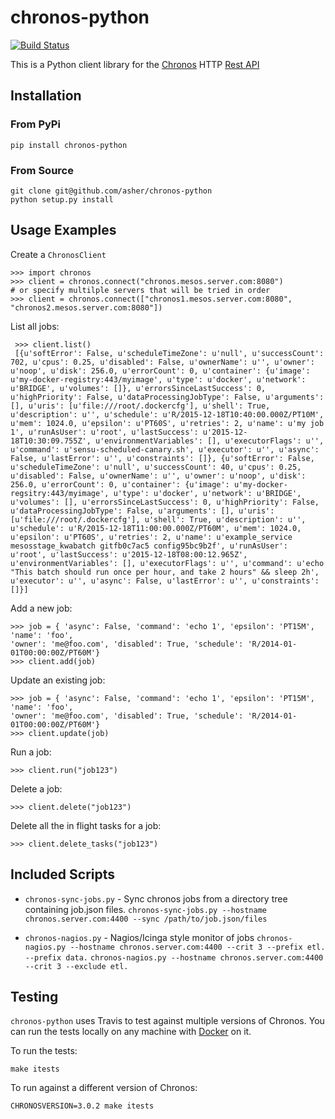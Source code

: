 # chronos-python

[![Build Status](https://travis-ci.org/asher/chronos-python.svg?branch=master)](https://travis-ci.org/asher/chronos-python)

This is a Python client library for the [Chronos](https://mesos.github.io/chronos/docs/api.html) HTTP [Rest API](https://mesos.github.io/chronos/docs/api.html)

## Installation

###  From PyPi

    pip install chronos-python

### From Source

    git clone git@github.com/asher/chronos-python
    python setup.py install

## Usage Examples


Create a ``ChronosClient``


    >>> import chronos
    >>> client = chronos.connect("chronos.mesos.server.com:8080")
    # or specify multilple servers that will be tried in order
    >>> client = chronos.connect(["chronos1.mesos.server.com:8080", "chronos2.mesos.server.com:8080"])


List all jobs:

     >>> client.list()
     [{u'softError': False, u'scheduleTimeZone': u'null', u'successCount': 702, u'cpus': 0.25, u'disabled': False, u'ownerName': u'', u'owner': u'noop', u'disk': 256.0, u'errorCount': 0, u'container': {u'image': u'my-docker-registry:443/myimage', u'type': u'docker', u'network': u'BRIDGE', u'volumes': []}, u'errorsSinceLastSuccess': 0, u'highPriority': False, u'dataProcessingJobType': False, u'arguments': [], u'uris': [u'file:///root/.dockercfg'], u'shell': True, u'description': u'', u'schedule': u'R/2015-12-18T10:40:00.000Z/PT10M', u'mem': 1024.0, u'epsilon': u'PT60S', u'retries': 2, u'name': u'my job 1', u'runAsUser': u'root', u'lastSuccess': u'2015-12-18T10:30:09.755Z', u'environmentVariables': [], u'executorFlags': u'', u'command': u'sensu-scheduled-canary.sh', u'executor': u'', u'async': False, u'lastError': u'', u'constraints': []}, {u'softError': False, u'scheduleTimeZone': u'null', u'successCount': 40, u'cpus': 0.25, u'disabled': False, u'ownerName': u'', u'owner': u'noop', u'disk': 256.0, u'errorCount': 0, u'container': {u'image': u'my-docker-regsitry:443/myimage', u'type': u'docker', u'network': u'BRIDGE', u'volumes': [], u'errorsSinceLastSuccess': 0, u'highPriority': False, u'dataProcessingJobType': False, u'arguments': [], u'uris': [u'file:///root/.dockercfg'], u'shell': True, u'description': u'', u'schedule': u'R/2015-12-18T11:00:00.000Z/PT60M', u'mem': 1024.0, u'epsilon': u'PT60S', u'retries': 2, u'name': u'example_service mesosstage_kwabatch gitfb0c7ac5 config95bc9b2f', u'runAsUser': u'root', u'lastSuccess': u'2015-12-18T08:00:12.965Z', u'environmentVariables': [], u'executorFlags': u'', u'command': u'echo "This batch should run once per hour, and take 2 hours" && sleep 2h', u'executor': u'', u'async': False, u'lastError': u'', u'constraints': []}]


Add a new job:

    >>> job = { 'async': False, 'command': 'echo 1', 'epsilon': 'PT15M', 'name': 'foo',
    'owner': 'me@foo.com', 'disabled': True, 'schedule': 'R/2014-01-01T00:00:00Z/PT60M'}
    >>> client.add(job)

Update an existing job:

    >>> job = { 'async': False, 'command': 'echo 1', 'epsilon': 'PT15M', 'name': 'foo',
    'owner': 'me@foo.com', 'disabled': True, 'schedule': 'R/2014-01-01T00:00:00Z/PT60M'}
    >>> client.update(job)

Run a job:

    >>> client.run("job123")

Delete a job:

    >>> client.delete("job123")

Delete all the in flight tasks for a job:


    >>> client.delete_tasks("job123")


## Included Scripts
* `chronos-sync-jobs.py` - Sync chronos jobs from a directory tree containing job.json files.
`chronos-sync-jobs.py --hostname chronos.server.com:4400 --sync /path/to/job.json/files`

* `chronos-nagios.py` - Nagios/Icinga style monitor of jobs
`chronos-nagios.py --hostname chronos.server.com:4400 --crit 3 --prefix etl. --prefix data.`
`chronos-nagios.py --hostname chronos.server.com:4400 --crit 3 --exclude etl.`

## Testing

``chronos-python`` uses Travis to test against multiple versions of Chronos. You can run the tests locally on any machine
with [Docker](https://www.docker.com/) on it.

To run the tests:

    make itests

To run against a different version of Chronos:

    CHRONOSVERSION=3.0.2 make itests

